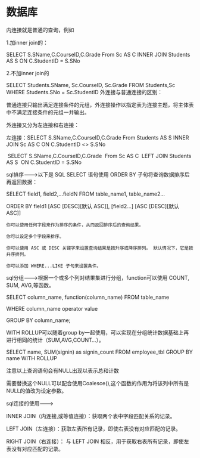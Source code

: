 <h1>数据库</h1>

内连接就是普通的查询，例如

1.加inner join的：

SELECT     S.SName,C.CourseID,C.Grade
From         Sc AS C
INNER JOIN     Students AS S
ON         C.StudentID = S.SNo

2.不加inner join的

SELECT Students.SName, Sc.CourseID, Sc.Grade
FROM     Students,Sc
WHERE  Students.SNo = Sc.StudentID
外连接与普通连接的区别：

普通连接只输出满足连接条件的元组，外连接操作以指定表为连接主题，将主体表中不满足连接条件的元组一并输出。

外连接又分为左连接和右连接：

左连接：SELECT     S.SName,C.CourseID,C.Grade
                From         Students AS S
                INNER JOIN     Sc AS C
                ON         C.StudentID <> S.SNo

​		       SELECT     S.SName,C.CourseID,C.Grade
​               From         Sc AS C
​               LEFT JOIN     Students AS S
​               ON         C.StudentID = S.SNo

sql排序--->以下是 SQL SELECT 语句使用 ORDER BY 子句将查询数据排序后再返回数据：

SELECT field1, field2,...fieldN FROM table_name1, table_name2...

ORDER BY field1 [ASC [DESC][默认 ASC]], [field2...] [ASC [DESC][默认 ASC]]

	你可以使用任何字段来作为排序的条件，从而返回排序后的查询结果。
	
	你可以设定多个字段来排序。
	
	你可以使用 ASC 或 DESC 关键字来设置查询结果是按升序或降序排列。 默认情况下，它是按升序排列。
	
	你可以添加 WHERE...LIKE 子句来设置条件。
	
sql分组--->根据一个或多个列对结果集进行分组，function可以使用 COUNT, SUM, AVG,等函数。

SELECT column_name, function(column_name) FROM table_name

WHERE column_name operator value

GROUP BY column_name;

WITH ROLLUP可以随着group by一起使用，可以实现在分组统计数据基础上再进行相同的统计（SUM,AVG,COUNT…）。

SELECT name, SUM(signin) as signin_count FROM  employee_tbl GROUP BY name WITH ROLLUP

注意以上查询语句会有NULL出现以表示总和计数

需要替换这个NULL可以配合使用Coalesce(),这个函数的作用为将该列中所有是NULL的值改为设定参数。

sql连接的使用--->

INNER JOIN（内连接,或等值连接）：获取两个表中字段匹配关系的记录。

LEFT JOIN（左连接）：获取左表所有记录，即使右表没有对应匹配的记录。

RIGHT JOIN（右连接）： 与 LEFT JOIN 相反，用于获取右表所有记录，即使左表没有对应匹配的记录。

 